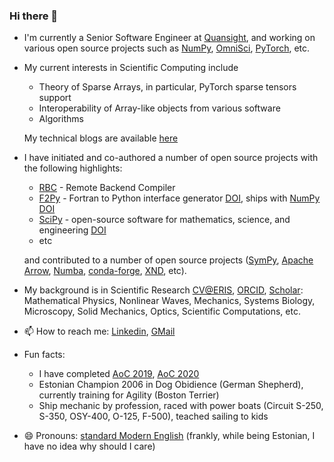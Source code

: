 ### Hi there 👋

<!--
**pearu/pearu** is a ✨ _special_ ✨ repository because its `README.md` (this file) appears on your GitHub profile.

Here are some ideas to get you started:

- 🔭 I’m currently working on ...
- 🌱 I’m currently learning ...
- 👯 I’m looking to collaborate on ...
- 🤔 I’m looking for help with ...
- 💬 Ask me about ...
- 📫 How to reach me: ...
- 😄 Pronouns: ...
- ⚡ Fun fact: ...
-->

- I'm currently a Senior Software Engineer at [Quansight](https://www.quansight.com/), and working on various open source projects such as [NumPy](https://numpy.org), [OmniSci](https://www.omnisci.com/), [PyTorch](https://pytorch.org/), etc.
- My current interests in Scientific Computing include
  - Theory of Sparse Arrays, in particular, PyTorch sparse tensors support
  - Interoperability of Array-like objects from various software
  - Algorithms

  My technical blogs are available [here](https://pearu.github.io/)
- I have initiated and co-authored a number of open source projects with the following highlights:
  - [RBC](https://github.com/xnd-project/rbc) - Remote Backend Compiler
  - [F2Py](https://numpy.org/doc/stable/f2py/) - Fortran to Python interface generator [DOI](https://doi.org/10.1504/IJCSE.2009.029165), ships with [NumPy](https://numpy.org) [DOI](https://doi.org/10.1038/s41586-020-2649-2)
  - [SciPy](https://www.scipy.org/) - open-source software for mathematics, science, and engineering [DOI](https://doi.org/10.1038/s41592-019-0686-2)
  - etc

  and contributed to a number of open source projects ([SymPy](https://www.sympy.org/), [Apache Arrow](https://arrow.apache.org/), [Numba](https://numba.pydata.org/), [conda-forge](https://conda-forge.org/), [XND](https://github.com/xnd-project), etc).
- My background is in Scientific Research [CV@ERIS](https://www.etis.ee/CV/Pearu_Peterson/eng), [ORCID](http://orcid.org/0000-0001-7328-4305), [Scholar](https://scholar.google.com/citations?user=WhkdbZAAAAAJ&hl=en): Mathematical Physics, Nonlinear Waves, Mechanics, Systems Biology, Microscopy, Solid Mechanics, Optics, Scientific Computations, etc.
- 📫 How to reach me: [Linkedin](https://www.linkedin.com/in/pearu-peterson-8877bb162/), [GMail](pearu.peterson-if-you-are-human-you-will-figure-it-out)
- Fun facts:
  - I have completed [AoC 2019](https://adventofcode.com/2019), [AoC 2020](https://adventofcode.com/2020)
  - Estonian Champion 2006 in Dog Obidience (German Shepherd), currently training for Agility (Boston Terrier)
  - Ship mechanic by profession, raced with power boats (Circuit S-250, S-350, OSY-400, O-125, F-500), teached sailing to kids
- 😄 Pronouns: [standard Modern English](https://en.wikipedia.org/wiki/English_personal_pronouns) (frankly, while being Estonian, I have no idea why should I care)
